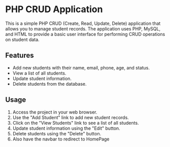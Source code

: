 # PHP CRUD Application

This is a simple PHP CRUD (Create, Read, Update, Delete) application that allows you to manage student records. The application uses PHP, MySQL, and HTML to provide a basic user interface for performing CRUD operations on student data.

## Features

- Add new students with their name, email, phone, age, and status.
- View a list of all students.
- Update student information.
- Delete students from the database.



## Usage

1. Access the project in your web browser.
2. Use the "Add Student" link to add new student records.
3. Click on the "View Students" link to see a list of all students.
4. Update student information using the "Edit" button.
5. Delete students using the "Delete" button.
6. Also have the navbar to redirect to HomePage